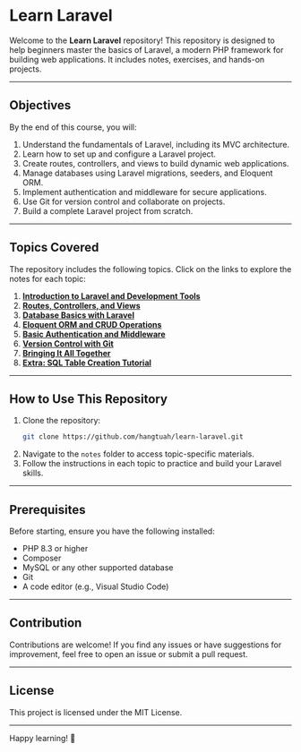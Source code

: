
# Learn Laravel

Welcome to the **Learn Laravel** repository! This repository is designed to help beginners master the basics of Laravel, a modern PHP framework for building web applications. It includes notes, exercises, and hands-on projects.

---

## Objectives
By the end of this course, you will:
1. Understand the fundamentals of Laravel, including its MVC architecture.
2. Learn how to set up and configure a Laravel project.
3. Create routes, controllers, and views to build dynamic web applications.
4. Manage databases using Laravel migrations, seeders, and Eloquent ORM.
5. Implement authentication and middleware for secure applications.
6. Use Git for version control and collaborate on projects.
7. Build a complete Laravel project from scratch.

---

## Topics Covered
The repository includes the following topics. Click on the links to explore the notes for each topic:

1. **[Introduction to Laravel and Development Tools](notes/introduction-to-laravel-and-development-tools.md)**
2. **[Routes, Controllers, and Views](notes/routes-controllers-and-views.md)**
3. **[Database Basics with Laravel](notes/database-basics-with-laravel.md)**
4. **[Eloquent ORM and CRUD Operations](notes/eloquent-orm-and-crud-operations.md)**
5. **[Basic Authentication and Middleware](notes/basic-authentication-and-middleware.md)**
6. **[Version Control with Git](notes/version-control-with-git.md)**
7. **[Bringing It All Together](notes/bringing-it-all-together.md)**
8. **[Extra: SQL Table Creation Tutorial](notes/sql-table-creation-tutorial.md)**

---

## How to Use This Repository
1. Clone the repository:
   ```bash
   git clone https://github.com/hangtuah/learn-laravel.git
   ```
2. Navigate to the `notes` folder to access topic-specific materials.
3. Follow the instructions in each topic to practice and build your Laravel skills.

---

## Prerequisites
Before starting, ensure you have the following installed:
- PHP 8.3 or higher
- Composer
- MySQL or any other supported database
- Git
- A code editor (e.g., Visual Studio Code)

---

## Contribution
Contributions are welcome! If you find any issues or have suggestions for improvement, feel free to open an issue or submit a pull request.

---

## License
This project is licensed under the MIT License.

---

Happy learning! 🚀
